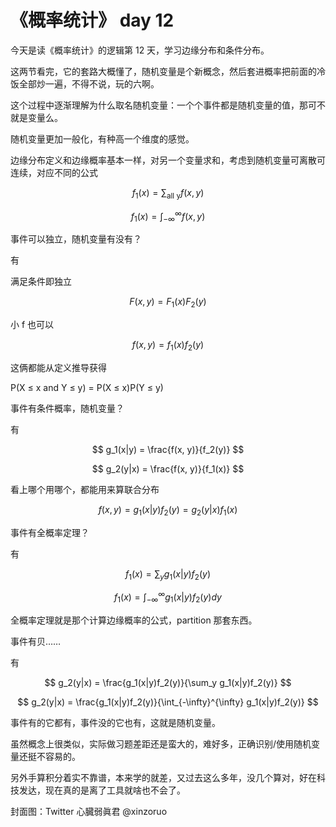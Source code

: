 # 《概率统计》 day 12

今天是读《概率统计》的逻辑第 12 天，学习边缘分布和条件分布。

这两节看完，它的套路大概懂了，随机变量是个新概念，然后套进概率把前面的冷饭全部炒一遍，不得不说，玩的六啊。

这个过程中逐渐理解为什么取名随机变量：一个个事件都是随机变量的值，那可不就是变量么。

随机变量更加一般化，有种高一个维度的感觉。

边缘分布定义和边缘概率基本一样，对另一个变量求和，考虑到随机变量可离散可连续，对应不同的公式

$$
f_1(x) = \sum_{\text{all y}}f(x, y)
$$

$$
f_1(x) = \int_{-\infty}^{\infty} f(x, y)
$$

事件可以独立，随机变量有没有？

有

满足条件即独立

$$
F(x, y) = F_1(x)F_2(y)
$$

小 f 也可以

$$
f(x, y) = f_1(x)f_2(y)
$$

这俩都能从定义推导获得

P(X ≤ x and Y ≤ y) = P(X ≤ x)P(Y ≤ y)

事件有条件概率，随机变量？

有

$$
g_1(x|y) = \frac{f(x, y)}{f_2(y)}
$$

$$
g_2(y|x) = \frac{f(x, y)}{f_1(x)}
$$

看上哪个用哪个，都能用来算联合分布

$$
f(x, y) = g_1(x|y)f_2(y) = g_2(y|x)f_1(x)
$$

事件有全概率定理？

有

$$
f_1(x) = \sum_y g_1(x|y)f_2(y)
$$

$$
f_1(x) = \int_{-\infty}^{\infty}g_1(x|y)f_2(y) dy
$$

全概率定理就是那个计算边缘概率的公式，partition 那套东西。

事件有贝……

有

$$
g_2(y|x) = \frac{g_1(x|y)f_2(y)}{\sum_y g_1(x|y)f_2(y)}
$$

$$
g_2(y|x) = \frac{g_1(x|y)f_2(y)}{\int_{-\infty}^{\infty} g_1(x|y)f_2(y)}
$$

事件有的它都有，事件没的它也有，这就是随机变量。

虽然概念上很类似，实际做习题差距还是蛮大的，难好多，正确识别/使用随机变量还挺不容易的。

另外手算积分着实不靠谱，本来学的就差，又过去这么多年，没几个算对，好在科技发达，现在真的是离了工具就啥也不会了。

封面图：Twitter 心臓弱眞君 @xinzoruo